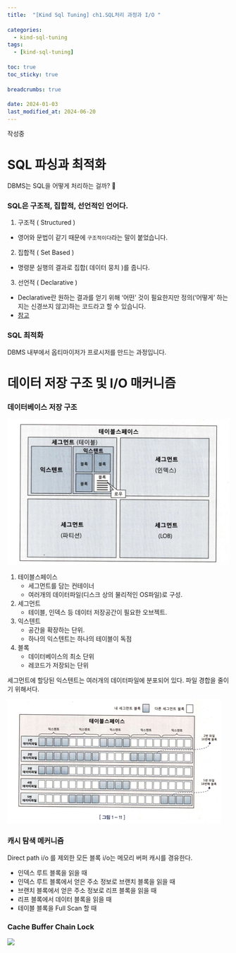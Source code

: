 ```yaml
---
title:  "[Kind Sql Tuning] ch1.SQL처리 과정과 I/O "

categories:
  - kind-sql-tuning
tags:
  - [kind-sql-tuning]

toc: true
toc_sticky: true

breadcrumbs: true

date: 2024-01-03
last_modified_at: 2024-06-20
---
```


작성중

# SQL 파싱과 최적화
DBMS는 SQL을 어떻게 처리하는 걸까? 🤔

### SQL은 구조적, 집합적, 선언적인 언어다.
1. 구조적 ( Structured )
  - 영어와 문법이 같기 때문에 `구조적이다`라는 말이 붙었습니다.
2. 집합적 ( Set Based )
  - 명령문 실행의 결과로 집합( 데이터 뭉치 )를 줍니다.
3. 선언적 ( Declarative )
  - Declarative란 원하는 결과를 얻기 위해 ‘어떤’ 것이 필요한지만 정의(‘어떻게’ 하는지는 신경쓰지 않고)하는 코드라고 할 수 있습니다. 
  - [참고](https://medium.com/@su_bak/term-imperative-programming-vs-declarative-programming-b5a1b6ce3170)

### SQL 최적화
DBMS 내부에서 옵티마이저가 프로시저를 만드는 과정입니다.

# 데이터 저장 구조 및 I/O 매커니즘

### 데이터베이스 저장 구조

![](./image/1_database_storage_structure.png)

1. 테이블스페이스
   - 세그먼트를 담는 컨테이너 
   - 여러개의 데이터파일(디스크 상의 물리적인 OS파일)로 구성.
2. 세그먼트
   - 테이블, 인덱스 등 데이터 저장공간이 필요한 오브젝트.
3. 익스텐트
   - 공간을 확장하는 단위.
   - 하나의 익스텐트는 하나의 테이블이 독점
4. 블록
   - 데이터베이스의 최소 단위
   - 레코드가 저장되는 단위

세그먼트에 할당된 익스텐트는 여러개의 데이터파일에 분포되어 있다.
파일 경합을 줄이기 위해서다.

![](./image/2_tablespace.png)

### 캐시 탐색 메커니즘

Direct path i/o 를 제외한 모든 블록 i/o는 메모리 버퍼 캐시를 경유한다.
- 인덱스 루트 블록을 읽을 때
- 인덱스 루트 블록에서 얻은 주소 정보로 브랜치 블록을 읽을 때
- 브랜치 블록에서 얻은 주소 정보로 리프 블록을 읽을 때
- 리프 블록에서 데이터 블록을 읽을 때
- 테이블 블록을 Full Scan 할 때

### Cache Buffer Chain Lock 
![](./image/3_cache_buffer_chain_lock.png)
